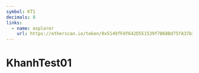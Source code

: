```yaml
---
symbol: KT1
decimals: 8
links:
  - name: explorer
    url: https://etherscan.io/token/0x5149fFdf642D551539f7B68Bd75fA37b16371eb9
---
```


# KhanhTest01
